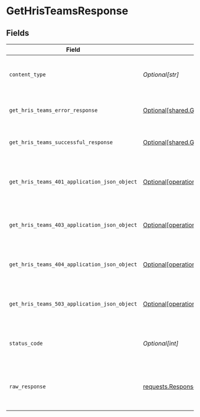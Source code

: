 # GetHrisTeamsResponse


## Fields

| Field                                                                                                                | Type                                                                                                                 | Required                                                                                                             | Description                                                                                                          |
| -------------------------------------------------------------------------------------------------------------------- | -------------------------------------------------------------------------------------------------------------------- | -------------------------------------------------------------------------------------------------------------------- | -------------------------------------------------------------------------------------------------------------------- |
| `content_type`                                                                                                       | *Optional[str]*                                                                                                      | :heavy_check_mark:                                                                                                   | HTTP response content type for this operation                                                                        |
| `get_hris_teams_error_response`                                                                                      | [Optional[shared.GetHrisTeamsErrorResponse]](undefined/models/shared/gethristeamserrorresponse.md)                   | :heavy_minus_sign:                                                                                                   | GET /hris/teams Error response                                                                                       |
| `get_hris_teams_successful_response`                                                                                 | [Optional[shared.GetHrisTeamsSuccessfulResponse]](undefined/models/shared/gethristeamssuccessfulresponse.md)         | :heavy_minus_sign:                                                                                                   | GET /hris/teams Successful response                                                                                  |
| `get_hris_teams_401_application_json_object`                                                                         | [Optional[operations.GetHrisTeams401ApplicationJSON]](undefined/models/operations/gethristeams401applicationjson.md) | :heavy_minus_sign:                                                                                                   | Returned when the authentication header was invalid or missing.                                                      |
| `get_hris_teams_403_application_json_object`                                                                         | [Optional[operations.GetHrisTeams403ApplicationJSON]](undefined/models/operations/gethristeams403applicationjson.md) | :heavy_minus_sign:                                                                                                   | Returned when the passed integration is inactive.                                                                    |
| `get_hris_teams_404_application_json_object`                                                                         | [Optional[operations.GetHrisTeams404ApplicationJSON]](undefined/models/operations/gethristeams404applicationjson.md) | :heavy_minus_sign:                                                                                                   | Returned when a requested resource is not found.                                                                     |
| `get_hris_teams_503_application_json_object`                                                                         | [Optional[operations.GetHrisTeams503ApplicationJSON]](undefined/models/operations/gethristeams503applicationjson.md) | :heavy_minus_sign:                                                                                                   | Returned when no sync has finished successfully yet                                                                  |
| `status_code`                                                                                                        | *Optional[int]*                                                                                                      | :heavy_check_mark:                                                                                                   | HTTP response status code for this operation                                                                         |
| `raw_response`                                                                                                       | [requests.Response](https://requests.readthedocs.io/en/latest/api/#requests.Response)                                | :heavy_minus_sign:                                                                                                   | Raw HTTP response; suitable for custom response parsing                                                              |